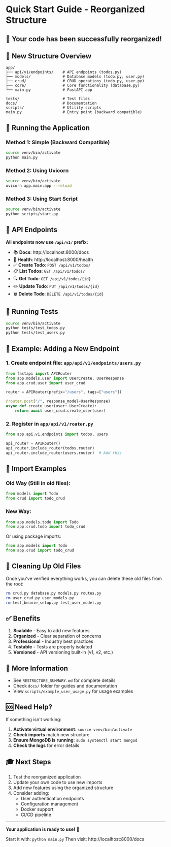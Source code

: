 # Quick Start Guide - Reorganized Structure

## 🎉 Your code has been successfully reorganized!

## 📁 New Structure Overview

```
app/
├── api/v1/endpoints/    # API endpoints (todos.py)
├── models/              # Database models (todo.py, user.py)
├── crud/                # CRUD operations (todo.py, user.py)
├── core/                # Core functionality (database.py)
└── main.py              # FastAPI app

tests/                   # Test files
docs/                    # Documentation
scripts/                 # Utility scripts
main.py                  # Entry point (backward compatible)
```

## 🚀 Running the Application

### Method 1: Simple (Backward Compatible)
```bash
source venv/bin/activate
python main.py
```

### Method 2: Using Uvicorn
```bash
source venv/bin/activate
uvicorn app.main:app --reload
```

### Method 3: Using Start Script
```bash
source venv/bin/activate
python scripts/start.py
```

## 🔗 API Endpoints

**All endpoints now use `/api/v1/` prefix:**

- 📚 **Docs**: http://localhost:8000/docs
- 🏥 **Health**: http://localhost:8000/health
- ✅ **Create Todo**: `POST /api/v1/todos/`
- 📋 **List Todos**: `GET /api/v1/todos/`
- 🔍 **Get Todo**: `GET /api/v1/todos/{id}`
- ✏️ **Update Todo**: `PUT /api/v1/todos/{id}`
- 🗑️ **Delete Todo**: `DELETE /api/v1/todos/{id}`

## 🧪 Running Tests

```bash
source venv/bin/activate
python tests/test_todos.py
python tests/test_users.py
```

## 📝 Example: Adding a New Endpoint

### 1. Create endpoint file: `app/api/v1/endpoints/users.py`
```python
from fastapi import APIRouter
from app.models.user import UserCreate, UserResponse
from app.crud.user import user_crud

router = APIRouter(prefix="/users", tags=["users"])

@router.post("/", response_model=UserResponse)
async def create_user(user: UserCreate):
    return await user_crud.create_user(user)
```

### 2. Register in `app/api/v1/router.py`
```python
from app.api.v1.endpoints import todos, users

api_router = APIRouter()
api_router.include_router(todos.router)
api_router.include_router(users.router)  # Add this
```

## 🔧 Import Examples

### Old Way (Still in old files):
```python
from models import Todo
from crud import todo_crud
```

### New Way:
```python
from app.models.todo import Todo
from app.crud.todo import todo_crud
```

Or using package imports:
```python
from app.models import Todo
from app.crud import todo_crud
```

## 🧹 Cleaning Up Old Files

Once you've verified everything works, you can delete these old files from the root:
```bash
rm crud.py database.py models.py routes.py
rm user_crud.py user_models.py
rm test_beanie_setup.py test_user_model.py
```

## ✅ Benefits

1. **Scalable** - Easy to add new features
2. **Organized** - Clear separation of concerns
3. **Professional** - Industry best practices
4. **Testable** - Tests are properly isolated
5. **Versioned** - API versioning built-in (v1, v2, etc.)

## 📖 More Information

- See `RESTRUCTURE_SUMMARY.md` for complete details
- Check `docs/` folder for guides and documentation
- View `scripts/example_user_usage.py` for usage examples

## 🆘 Need Help?

If something isn't working:

1. **Activate virtual environment**: `source venv/bin/activate`
2. **Check imports** match new structure
3. **Ensure MongoDB is running**: `sudo systemctl start mongod`
4. **Check the logs** for error details

## 🎓 Next Steps

1. Test the reorganized application
2. Update your own code to use new imports
3. Add new features using the organized structure
4. Consider adding:
   - User authentication endpoints
   - Configuration management
   - Docker support
   - CI/CD pipeline

---

**Your application is ready to use!** 🎉

Start it with: `python main.py`
Then visit: http://localhost:8000/docs

